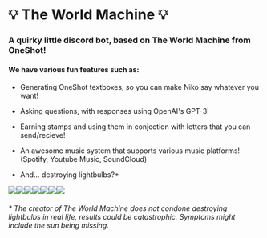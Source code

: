 # 💡 The World Machine 💡

### A quirky little discord bot, based on The World Machine from OneShot!

#### We have various fun features such as:

- Generating OneShot textboxes, so you can make Niko say whatever you want!

- Asking questions, with responses using OpenAI's GPT-3!

- Earning stamps and using them in conjection with letters that you can send/recieve!

- An awesome music system that supports various music platforms! (Spotify, Youtube Music, SoundCloud)

- And... destroying lightbulbs?*


<img src="https://cdn.discordapp.com/emojis/1027325436360929300.gif?size=96&quality=lossless"><img src="https://cdn.discordapp.com/emojis/1027325436360929300.gif?size=96&quality=lossless"><img src="https://cdn.discordapp.com/emojis/1027325436360929300.gif?size=96&quality=lossless"><img src="https://cdn.discordapp.com/emojis/1027325436360929300.gif?size=96&quality=lossless"><img src="https://cdn.discordapp.com/emojis/1027325436360929300.gif?size=96&quality=lossless"><img src="https://cdn.discordapp.com/emojis/1027325436360929300.gif?size=96&quality=lossless"><img src="https://cdn.discordapp.com/emojis/1027325436360929300.gif?size=96&quality=lossless">

###### * The creator of The World Machine does not condone destroying lightbulbs in real life, results could be catastrophic. Symptoms might include the sun being missing.
